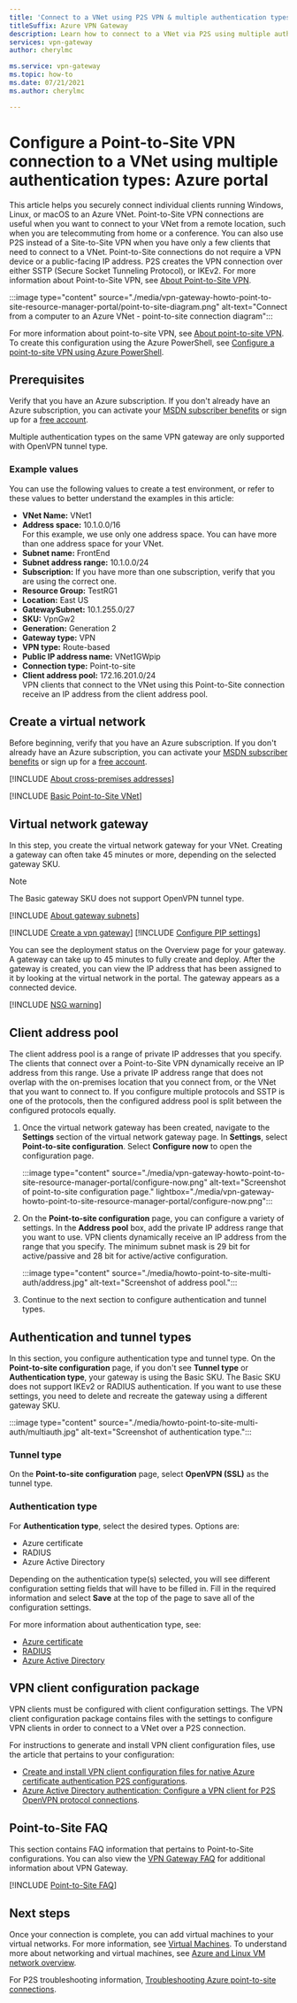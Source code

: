 ```yaml
---
title: 'Connect to a VNet using P2S VPN & multiple authentication types: portal'
titleSuffix: Azure VPN Gateway
description: Learn how to connect to a VNet via P2S using multiple authentication types.
services: vpn-gateway
author: cherylmc

ms.service: vpn-gateway
ms.topic: how-to
ms.date: 07/21/2021
ms.author: cherylmc

---
```

# Configure a Point-to-Site VPN connection to a VNet using multiple authentication types: Azure portal

This article helps you securely connect individual clients running Windows, Linux, or macOS to an Azure VNet. Point-to-Site VPN connections are useful when you want to connect to your VNet from a remote location, such when you are telecommuting from home or a conference. You can also use P2S instead of a Site-to-Site VPN when you have only a few clients that need to connect to a VNet. Point-to-Site connections do not require a VPN device or a public-facing IP address. P2S creates the VPN connection over either SSTP (Secure Socket Tunneling Protocol), or IKEv2. For more information about Point-to-Site VPN, see [About Point-to-Site VPN](point-to-site-about.md).

:::image type="content" source="./media/vpn-gateway-howto-point-to-site-resource-manager-portal/point-to-site-diagram.png" alt-text="Connect from a computer to an Azure VNet - point-to-site connection diagram":::

For more information about point-to-site VPN, see [About point-to-site VPN](point-to-site-about.md). To create this configuration using the Azure PowerShell, see [Configure a point-to-site VPN using Azure PowerShell](vpn-gateway-howto-point-to-site-rm-ps.md).

## Prerequisites

Verify that you have an Azure subscription. If you don't already have an Azure subscription, you can activate your [MSDN subscriber benefits](https://azure.microsoft.com/pricing/member-offers/msdn-benefits-details) or sign up for a [free account](https://azure.microsoft.com/pricing/free-trial).

Multiple authentication types on the same VPN gateway are only supported with OpenVPN tunnel type.

### <a name="example"></a>Example values

You can use the following values to create a test environment, or refer to these values to better understand the examples in this article:

* **VNet Name:** VNet1
* **Address space:** 10.1.0.0/16<br>For this example, we use only one address space. You can have more than one address space for your VNet.
* **Subnet name:** FrontEnd
* **Subnet address range:** 10.1.0.0/24
* **Subscription:** If you have more than one subscription, verify that you are using the correct one.
* **Resource Group:** TestRG1
* **Location:** East US
* **GatewaySubnet:** 10.1.255.0/27<br>
* **SKU:** VpnGw2
* **Generation:** Generation 2
* **Gateway type:** VPN
* **VPN type:** Route-based
* **Public IP address name:** VNet1GWpip
* **Connection type:** Point-to-site
* **Client address pool:** 172.16.201.0/24<br>VPN clients that connect to the VNet using this Point-to-Site connection receive an IP address from the client address pool.

## <a name="createvnet"></a>Create a virtual network

Before beginning, verify that you have an Azure subscription. If you don't already have an Azure subscription, you can activate your [MSDN subscriber benefits](https://azure.microsoft.com/pricing/member-offers/msdn-benefits-details) or sign up for a [free account](https://azure.microsoft.com/pricing/free-trial).

[!INCLUDE [About cross-premises addresses](../../includes/vpn-gateway-cross-premises.md)]

[!INCLUDE [Basic Point-to-Site VNet](../../includes/vpn-gateway-basic-vnet-rm-portal-include.md)]

## <a name="creategw"></a>Virtual network gateway

In this step, you create the virtual network gateway for your VNet. Creating a gateway can often take 45 minutes or more, depending on the selected gateway SKU.

>[!NOTE]
>The Basic gateway SKU does not support OpenVPN tunnel type.
>

[!INCLUDE [About gateway subnets](../../includes/vpn-gateway-about-gwsubnet-portal-include.md)]

[!INCLUDE [Create a vpn gateway](../../includes/vpn-gateway-add-gw-portal-include.md)]
[!INCLUDE [Configure PIP settings](../../includes/vpn-gateway-add-gw-pip-portal-include.md)]

You can see the deployment status on the Overview page for your gateway. A gateway can take up to 45 minutes to fully create and deploy. After the gateway is created, you can view the IP address that has been assigned to it by looking at the virtual network in the portal. The gateway appears as a connected device.

[!INCLUDE [NSG warning](../../includes/vpn-gateway-no-nsg-include.md)]

## <a name="addresspool"></a>Client address pool

The client address pool is a range of private IP addresses that you specify. The clients that connect over a Point-to-Site VPN dynamically receive an IP address from this range. Use a private IP address range that does not overlap with the on-premises location that you connect from, or the VNet that you want to connect to. If you configure multiple protocols and SSTP is one of the protocols, then the configured address pool is split between the configured protocols equally.

1. Once the virtual network gateway has been created, navigate to the **Settings** section of the virtual network gateway page. In **Settings**, select **Point-to-site configuration**. Select **Configure now** to open the configuration page.

   :::image type="content" source="./media/vpn-gateway-howto-point-to-site-resource-manager-portal/configure-now.png" alt-text="Screenshot of point-to-site configuration page." lightbox="./media/vpn-gateway-howto-point-to-site-resource-manager-portal/configure-now.png":::
1. On the **Point-to-site configuration** page, you can configure a variety of settings. In the **Address pool** box, add the private IP address range that you want to use. VPN clients dynamically receive an IP address from the range that you specify. The minimum subnet mask is 29 bit for active/passive and 28 bit for active/active configuration.

   :::image type="content" source="./media/howto-point-to-site-multi-auth/address.jpg" alt-text="Screenshot of address pool.":::

1. Continue to the next section to configure authentication and tunnel types.

## <a name="type"></a>Authentication and tunnel types

In this section, you configure authentication type and tunnel type. On the **Point-to-site configuration** page, if you don't see **Tunnel type** or **Authentication type**, your gateway is using the Basic SKU. The Basic SKU does not support IKEv2 or RADIUS authentication. If you want to use these settings, you need to delete and recreate the gateway using a different gateway SKU.

   :::image type="content" source="./media/howto-point-to-site-multi-auth/multiauth.jpg" alt-text="Screenshot of authentication type.":::

### <a name="tunneltype"></a>Tunnel type

On the **Point-to-site configuration** page, select **OpenVPN (SSL)** as the tunnel type.

### <a name="authenticationtype"></a>Authentication type

For **Authentication type**, select the desired types. Options are:

* Azure certificate
* RADIUS
* Azure Active Directory

Depending on the authentication type(s) selected, you will see different configuration setting fields that will have to be filled in. Fill in the required information and select **Save** at the top of the page to save all of the configuration settings.

For more information about authentication type, see:

* [Azure certificate](vpn-gateway-howto-point-to-site-resource-manager-portal.md#type)
* [RADIUS](point-to-site-how-to-radius-ps.md)
* [Azure Active Directory](openvpn-azure-ad-tenant.md)

## <a name="clientconfig"></a>VPN client configuration package

VPN clients must be configured with client configuration settings. The VPN client configuration package contains files with the settings to configure VPN clients in order to connect to a VNet over a P2S connection.

For instructions to generate and install VPN client configuration files, use the article that pertains to your configuration:

* [Create and install VPN client configuration files for native Azure certificate authentication P2S configurations](point-to-site-vpn-client-configuration-azure-cert.md).
* [Azure Active Directory authentication: Configure a VPN client for P2S OpenVPN protocol connections](openvpn-azure-ad-client.md).

## <a name="faq"></a>Point-to-Site FAQ

This section contains FAQ information that pertains to Point-to-Site configurations. You can also view the [VPN Gateway FAQ](vpn-gateway-vpn-faq.md) for additional information about VPN Gateway.

[!INCLUDE [Point-to-Site FAQ](../../includes/vpn-gateway-faq-p2s-azurecert-include.md)]

## Next steps

Once your connection is complete, you can add virtual machines to your virtual networks. For more information, see [Virtual Machines](../index.yml). To understand more about networking and virtual machines, see [Azure and Linux VM network overview](../virtual-machines/network-overview.md).

For P2S troubleshooting information, [Troubleshooting Azure point-to-site connections](vpn-gateway-troubleshoot-vpn-point-to-site-connection-problems.md).

